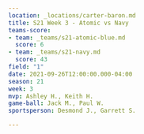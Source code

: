 ```yaml
---
location: _locations/carter-baron.md
title: S21 Week 3 - Atomic vs Navy
teams-score:
- team: _teams/s21-atomic-blue.md
  score: 6
- team: _teams/s21-navy.md
  score: 43
field: "1"
date: 2021-09-26T12:00:00.000-04:00
season: 21
week: 3
mvp: Ashley H., Keith H.
game-ball: Jack M., Paul W.
sportsperson: Desmond J., Garrett S.

---
```

